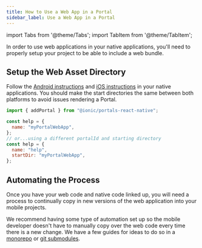 ```yaml
---
title: How to Use a Web App in a Portal
sidebar_label: Use a Web App in a Portal
---
```


import Tabs from '@theme/Tabs';
import TabItem from '@theme/TabItem';

In order to use web applications in your native applications, you'll need to properly setup your project to be able to include a web bundle.

## Setup the Web Asset Directory

Follow the [Android instructions](../../for-android/how-to/pull-in-web-bundle.md) and [iOS instructions](../../for-ios/how-to/pull-in-web-bundle.md) in your native applications. You should make the start directories the same between both platforms to avoid issues rendering a Portal.

```javascript
import { addPortal } from "@ionic/portals-react-native";

const help = {
  name: "myPortalWebApp",
};
// or...using a different portalId and starting directory
const help = {
  name: "help",
  startDir: "myPortalWebApp",
};
```

## Automating the Process

Once you have your web code and native code linked up, you will need a process to continually copy in new versions of the web application into your mobile projects.

We recommend having some type of automation set up so the mobile developer doesn't have to manually copy over the web code every time there is a new change. We have a few guides for ideas to do so in a [monorepo](../tutorials/monorepo-example.md) or [git submodules](https://git-scm.com/book/en/v2/Git-Tools-Submodules).
